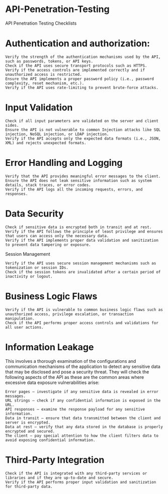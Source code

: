 # API-Penetration-Testing
API Penetration Testing Checklists

# Authentication and authorization:


    Verify the strength of the authentication mechanisms used by the API, such as passwords, tokens, or API keys.
    Check if the API uses secure transport protocols such as HTTPS.
    Verify if the access controls are implemented correctly and if unauthorized access is restricted.
    Ensure the API implements a proper password policy (i.e., password complexity, reset mechanism, etc.).
    Verify if the API uses rate-limiting to prevent brute-force attacks.

# Input Validation

    Check if all input parameters are validated on the server and client sides.
    Ensure the API is not vulnerable to common Injection attacks like SQL injection, NoSQL injection, or LDAP injection.
    Verify if the API accepts only the expected data formats (i.e., JSON, XML) and rejects unexpected formats.

# Error Handling and Logging

    Verify that the API provides meaningful error messages to the client.
    Ensure the API does not leak sensitive information such as system details, stack traces, or error codes.
    Verify if the API logs all the incoming requests, errors, and responses.

# Data Security

    Check if sensitive data is encrypted both in transit and at rest.
    Verify if the API follows the principle of least privilege and ensures that users can access only the necessary data.
    Verify if the API implements proper data validation and sanitization to prevent data tampering or exposure.

Session Management

    Verify if the API uses secure session management mechanisms such as tokenization or session IDs.
    Check if the session tokens are invalidated after a certain period of inactivity or logout.

# Business Logic Flaws

    Verify if the API is vulnerable to common business logic flaws such as unauthorized access, privilege escalation, or transaction manipulation.
    Check if the API performs proper access controls and validations for all user actions.

# Information Leakage

This involves a thorough examination of the configurations and communication mechanisms of the application to detect any sensitive data that may be disclosed and pose a security threat.
They will check the following aspects of the API as these are the common areas where excessive data exposure vulnerabilities arise:

    Error pages – investigate if any sensitive data is revealed in error messages.
    URL strings – check if any confidential information is exposed in the URL.
    API responses – examine the response payload for any sensitive information.
    Data in transit – ensure that data transmitted between the client and server is encrypted.
    Data at rest – verify that any data stored in the database is properly encrypted and secured.
    The client – pay special attention to how the client filters data to avoid exposing confidential information.

# Third-Party Integration

    Check if the API is integrated with any third-party services or libraries and if they are up-to-date and secure.
    Verify if the API performs proper input validation and sanitization for third-party data.
